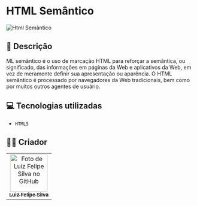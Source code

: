 # HTML Semântico
<img src="https://miro.medium.com/max/1838/1*NjJoYvshr5Jyj4HMu0aXnA.jpeg" alt="Html Semântico">

## 📄 Descrição
ML semântico é o uso de marcação HTML para reforçar a semântica, ou significado, das informações em páginas da Web e aplicativos da Web, em vez de meramente definir sua apresentação ou aparência. O HTML semântico é processado por navegadores da Web tradicionais, bem como por muitos outros agentes de usuário.

## 💻 Tecnologias utilizadas

- ``HTML5``

## 🧑‍💻 Criador

<table>
  <tr>
    <td align="center">
      <a href="https://github.com/luizfelipe9627">
        <img src="https://github.com/luizfelipe9627.png" width="100px;" alt="Foto de Luiz Felipe Silva no GitHub"/><br>
        <sub>
          <b>Luiz Felipe Silva</b>
        </sub>
      </a>
    </td>
  </tr>
</table>
